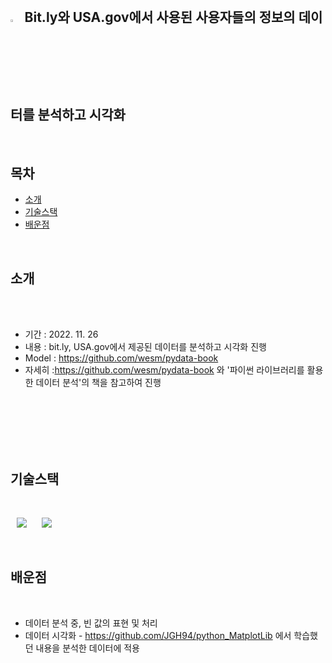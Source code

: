 

<br>

## <img width="3.5%" src="https://user-images.githubusercontent.com/31702431/144234797-cb18a5e6-66fc-40ec-84e9-b4e3dc3d89c1.png"> Bit.ly와 USA.gov에서 사용된 사용자들의 정보의 데이터를 분석하고 시각화 

<br>

## 목차

* [소개](#소개) 
* [기술스택](#기술스택)
* [배운점](#배운점)
<br>


## 소개

<br>
<br>
 
- 기간 : 2022. 11. 26
- 내용 : bit.ly, USA.gov에서 제공된 데이터를 분석하고 시각화 진행
- Model : https://github.com/wesm/pydata-book
- 자세히 :https://github.com/wesm/pydata-book 와 '파이썬 라이브러리를 활용한 데이터 분석'의 책을 참고하여 진행 
<br>

 
<br>
<br>
<br> 
<br>


## 기술스택

<br>

 <img
                src="https://img.shields.io/badge/-Python-3776AB?style=plastic&logo=Python&logoColor=white&link=https://we-co.tistory.com/"
                style="height : auto; margin-left : 10px; margin-right : 10px;"/>
 <img
                src="https://img.shields.io/badge/-NumPy-013243?style=plastic&logo=NumPy&logoColor=white&link=https://we-co.tistory.com/"
                style="height : auto; margin-left : 10px; margin-right : 10px;"/> 
                
                 
<br>


## 배운점

<br>

* 데이터 분석 중, 빈 값의 표현 및 처리  
* 데이터 시각화 -  https://github.com/JGH94/python_MatplotLib 에서 학습했던 내용을 분석한 데이터에 적용
